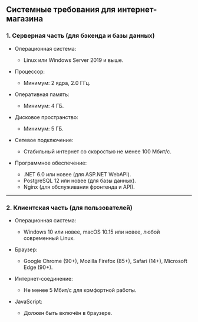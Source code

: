 ## Системные требования для интернет-магазина

### 1. Серверная часть (для бэкенда и базы данных)
- Операционная система:
    - Linux или Windows Server 2019 и выше.
- Процессор:
    - Минимум: 2 ядра, 2.0 ГГц.

- Оперативная память:
    - Минимум: 4 ГБ.

- Дисковое пространство:
    - Минимум: 5 ГБ.

- Сетевое подключение:
    - Стабильный интернет со скоростью не менее 100 Мбит/с.

- Программное обеспечение:
    - .NET 6.0 или новее (для ASP.NET WebAPI).
    - PostgreSQL 12 или новее (для базы данных).
    - Nginx (для обслуживания фронтенда и API).

---

### 2. Клиентская часть (для пользователей)
- Операционная система:
    - Windows 10 или новее, macOS 10.15 или новее, любой современный Linux.

- Браузер:
    - Google Chrome (90+), Mozilla Firefox (85+), Safari (14+), Microsoft Edge (90+).

- Интернет-соединение:
    - Не менее 5 Мбит/с для комфортной работы.

- JavaScript:
    - Должен быть включён в браузере.
